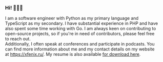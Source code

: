 ### Hi! 🤡😼🌚
I am a software engineer with Python as my primary language and TypeScript as my secondary. I have substantial experience in PHP and have also spent some time working with Go. I am always keen on contributing to open-source projects, so if you're in need of contributors, please feel free to reach out.
<br>
Additionally, I often speak at conferences and participate in podcasts. You can find more information about me and my contact details on my website at https://xfenix.ru/. My resume is also available [for download here](./summary--denis-anikin.pdf).
